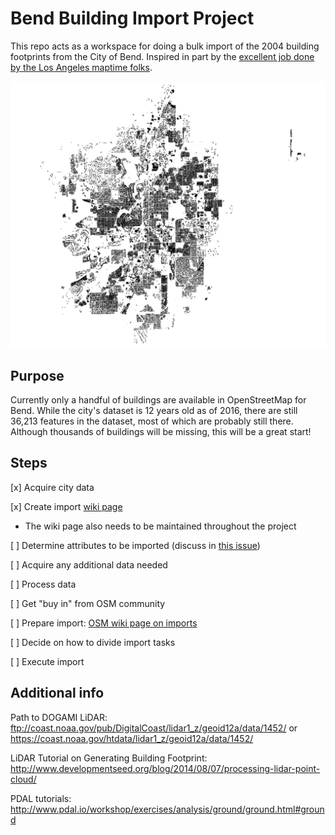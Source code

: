 # Bend Building Import Project

This repo acts as a workspace for doing a bulk import of the 2004 building footprints from the City of Bend. Inspired in part by the [excellent job done by the Los Angeles maptime folks](https://github.com/osmlab/labuildings).

![](buildings.png)

## Purpose

Currently only a handful of buildings are available in OpenStreetMap for Bend. While the city's dataset is 12 years old as of 2016, there are still 36,213 features in the dataset, most of which are probably still there. Although thousands of buildings will be missing, this will be a great start!

## Steps

[x] Acquire city data

[x] Create import [wiki page](https://wiki.openstreetmap.org/wiki/Bend_building_import)
 - The wiki page also needs to be maintained throughout the project

[ ] Determine attributes to be imported (discuss in [this issue](https://github.com/MaptimeBend/bend_buildings/issues/1))

[ ] Acquire any additional data needed

[ ] Process data

[ ] Get "buy in" from OSM community

[ ] Prepare import: [OSM wiki page on imports](http://wiki.openstreetmap.org/wiki/Import/Guidelines)

[ ] Decide on how to divide import tasks

[ ] Execute import

## Additional info

Path to DOGAMI LiDAR:  ftp://coast.noaa.gov/pub/DigitalCoast/lidar1_z/geoid12a/data/1452/ or https://coast.noaa.gov/htdata/lidar1_z/geoid12a/data/1452/

LiDAR Tutorial on Generating Building Footprint: http://www.developmentseed.org/blog/2014/08/07/processing-lidar-point-cloud/

PDAL tutorials: http://www.pdal.io/workshop/exercises/analysis/ground/ground.html#ground

